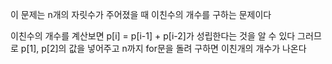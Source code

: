 이 문제는 n개의 자릿수가 주어졌을 때 이친수의 개수를 구하는 문제이다

이친수의 개수를 계산보면 p[i] = p[i-1] + p[i-2]가 성립한다는 것을 알 수 있다
그러므로 p[1], p[2]의 값을 넣어주고 n까지 for문을 돌려 구하면 이친개의 개수가 나온다